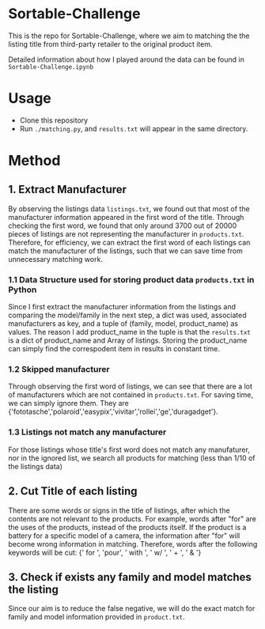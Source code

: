 # Sortable-Challenge
This is the repo for Sortable-Challenge, where we aim to matching the the listing title from third-party retailer to the original product item.

Detailed information about how I played around the data can be found in <code>Sortable-Challenge.ipynb</code>

# Usage
* Clone this repository
* Run <code>./matching.py</code>, and <code>results.txt</code> will appear in the same directory.

# Method

## 1. Extract Manufacturer

By observing the listings data <code>listings.txt</code>, we found out that most of the manufacturer information appeared in the first word of the title. Through checking the first word, we found that only around 3700 out of 20000 pieces of listings are not representing the manufacturer in <code>products.txt</code>. Therefore, for efficiency, we can extract the first word of each listings can match the manufacturer of the listings, such that we can save time from unnecessary matching work.


### 1.1 Data Structure used for storing product data <code>products.txt</code> in Python

Since I first extract the manufacturer information from the listings and comparing the model/family in the next step, a dict was used, associated manufacturers as key, and a tuple of (family, model, product_name) as values. The reason I add product_name in the tuple is that the <code>results.txt</code> is a dict of product_name and Array of listings. Storing the product_name can simply find the correspodent item in results in constant time.

### 1.2 Skipped manufacturer

Through observing the first word of listings, we can see that there are a lot of manufacturers which are not contained in <code>products.txt</code>. For saving time, we can simply ignore them. They are {'fototasche','polaroid','easypix','vivitar','rollei','ge','duragadget'}.

### 1.3 Listings not match any manufacturer

For those listings whose title's first word does not match any manufaturer, nor in the ignored list, we search all products for matching (less than 1/10 of the listings data)

## 2. Cut Title of each listing

There are some words or signs in the title of listings, after which the contents are not relevant to the products. For example, words after "for" are the uses of the products, instead of the products itself. If the product is a battery for a specific model of a camera, the information after "for" will become wrong information in matching. Therefore, words after the following keywords will be cut:
{' for ', 'pour', ' with ', ' w/ ', ' + ', ' & '}

## 3. Check if exists any family and model matches the listing

Since our aim is to reduce the false negative, we will do the exact match for family and model information provided in <code>product.txt</code>. 
